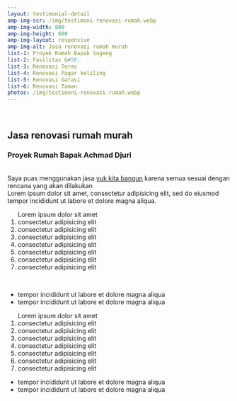 ```yaml
---
layout: testimonial-detail
amp-img-scr: /img/testimoni-renovasi-rumah.webp
amp-img-width: 800
amp-img-height: 600
amp-img-layout: responsive
amp-img-alt: Jasa renovasi rumah murah
list-1: Proyek Rumah Bapak Sugeng
list-2: Fasilitas &#58;
list-3: Renovasi Teras
list-4: Renovasi Pagar keliling
list-5: Renovasi Garasi
list-6: Renovasi Taman 
photos: /img/testimoni-renovasi-rumah.webp
---
```

<section id="advanced-features">
<div class="features-row">
<div class="container">
<div class="row">
<div class="col-12">
<br>
<h2>Jasa renovasi rumah murah</h2>
<h3>Proyek Rumah Bapak Achmad Djuri</h3>
<amp-img class="advanced-feature-img-right wow fadeInRight" src="/img/testimoni-renovasi-rumah.webp" width="800" height="800" layout="responsive" alt="Jasa renovasi rumah murah"></amp-img>
<div class="wow fadeInLeft">
<br>
Saya puas menggunakan jasa <a href="/">yuk kita bangun</a> karena semua sesuai dengan rencana yang akan dilakukan
<br>
Lorem ipsum dolor sit amet, consectetur adipisicing elit, sed do eiusmod
tempor incididunt ut labore et dolore magna aliqua.
<ol type="1">Lorem ipsum dolor sit amet
	<li>consectetur adipisicing elit</li>
	<li>consectetur adipisicing elit</li>
	<li>consectetur adipisicing elit</li>
	<li>consectetur adipisicing elit</li>
	<li>consectetur adipisicing elit</li>
	<li>consectetur adipisicing elit</li>
	<li>consectetur adipisicing elit</li>
</ol>
<br>
<ul>
<li>tempor incididunt ut labore et dolore magna aliqua</li>
<li>tempor incididunt ut labore et dolore magna aliqua</li>
</ul>
</div>
</div>
</div>
</div>
</div>
</section>
<section id="advanced-features">
<div class="features-row section-bg">
<div class="container">
<div class="row">
<div class="col-12">
<amp-youtube class="advanced-feature-img-left wow fadeInRight"
    data-videoid="2LhmG5j6UKs"
    layout="responsive"
    width="525" height="341"></amp-youtube>
<div class="wow fadeInLeft">
<ol type="1">Lorem ipsum dolor sit amet
	<li>consectetur adipisicing elit</li>
	<li>consectetur adipisicing elit</li>
	<li>consectetur adipisicing elit</li>
	<li>consectetur adipisicing elit</li>
	<li>consectetur adipisicing elit</li>
	<li>consectetur adipisicing elit</li>
	<li>consectetur adipisicing elit</li>
</ol>
<ul>
<li>tempor incididunt ut labore et dolore magna aliqua</li>
<li>tempor incididunt ut labore et dolore magna aliqua</li>
</ul>
</div>
</div>
</div>
</div>
</div>
</section>